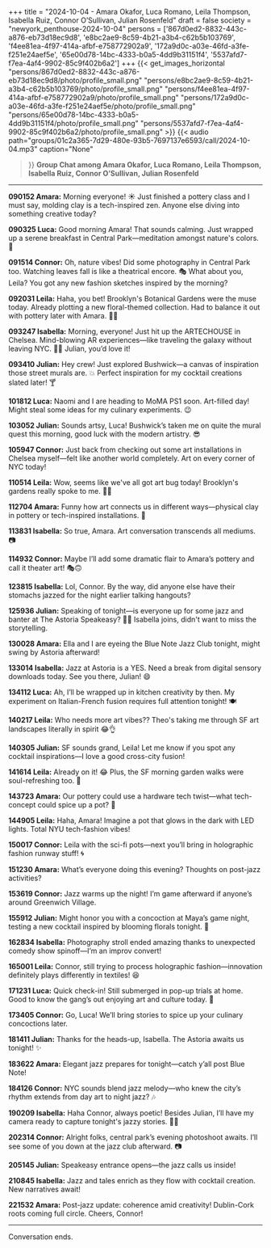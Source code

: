 +++
title = "2024-10-04 - Amara Okafor, Luca Romano, Leila Thompson, Isabella Ruiz, Connor O’Sullivan, Julian Rosenfeld"
draft = false
society = "newyork_penthouse-2024-10-04"
persons = ['867d0ed2-8832-443c-a876-eb73d18ec9d8', 'e8bc2ae9-8c59-4b21-a3b4-c62b5b103769', 'f4ee81ea-4f97-414a-afbf-e758772902a9', '172a9d0c-a03e-46fd-a3fe-f251e24aef5e', '65e00d78-14bc-4333-b0a5-4dd9b31151f4', '5537afd7-f7ea-4af4-9902-85c9f402b6a2']
+++
{{< get_images_horizontal "persons/867d0ed2-8832-443c-a876-eb73d18ec9d8/photo/profile_small.png" "persons/e8bc2ae9-8c59-4b21-a3b4-c62b5b103769/photo/profile_small.png" "persons/f4ee81ea-4f97-414a-afbf-e758772902a9/photo/profile_small.png" "persons/172a9d0c-a03e-46fd-a3fe-f251e24aef5e/photo/profile_small.png" "persons/65e00d78-14bc-4333-b0a5-4dd9b31151f4/photo/profile_small.png" "persons/5537afd7-f7ea-4af4-9902-85c9f402b6a2/photo/profile_small.png" >}}
{{< audio
    path="groups/01c2a365-7d29-480e-93b5-7697137e6593/call/2024-10-04.mp3" 
    caption="None"
>}}
**Group Chat among Amara Okafor, Luca Romano, Leila Thompson, Isabella Ruiz, Connor O’Sullivan, Julian Rosenfeld**

---

**090152 Amara:** Morning everyone! ☀️ Just finished a pottery class and I must say, molding clay is a tech-inspired zen. Anyone else diving into something creative today?

**090325 Luca:** Good morning Amara! That sounds calming. Just wrapped up a serene breakfast in Central Park—meditation amongst nature's colors. 🍂

**091514 Connor:** Oh, nature vibes! Did some photography in Central Park too. Watching leaves fall is like a theatrical encore. 🎭 What about you, Leila? You got any new fashion sketches inspired by the morning?

**092031 Leila:** Haha, you bet! Brooklyn's Botanical Gardens were the muse today. Already plotting a new floral-themed collection. Had to balance it out with pottery later with Amara. 🌸👗

**093247 Isabella:** Morning, everyone! Just hit up the ARTECHOUSE in Chelsea. Mind-blowing AR experiences—like traveling the galaxy without leaving NYC. 🚀🌌 Julian, you’d love it!

**093410 Julian:** Hey crew! Just explored Bushwick—a canvas of inspiration those street murals are. 💥 Perfect inspiration for my cocktail creations slated later! 🍸

**101812 Luca:** Naomi and I are heading to MoMA PS1 soon. Art-filled day! Might steal some ideas for my culinary experiments. 😉

**103052 Julian:** Sounds artsy, Luca! Bushwick’s taken me on quite the mural quest this morning, good luck with the modern artistry. 😎

**105947 Connor:** Just back from checking out some art installations in Chelsea myself—felt like another world completely. Art on every corner of NYC today!

**110514 Leila:** Wow, seems like we've all got art bug today! Brooklyn's gardens really spoke to me. 🌿✨

**112704 Amara:** Funny how art connects us in different ways—physical clay in pottery or tech-inspired installations. 🤔

**113831 Isabella:** So true, Amara. Art conversation transcends all mediums. 📷

**114932 Connor:** Maybe I’ll add some dramatic flair to Amara’s pottery and call it theater art! 🎭🙃

**123815 Isabella:** Lol, Connor. By the way, did anyone else have their stomachs jazzed for the night earlier talking hangouts?

**125936 Julian:** Speaking of tonight—is everyone up for some jazz and banter at The Astoria Speakeasy? 🎷💬 Isabella joins, didn't want to miss the storytelling.

**130028 Amara:** Ella and I are eyeing the Blue Note Jazz Club tonight, might swing by Astoria afterward!

**133014 Isabella:** Jazz at Astoria is a YES. Need a break from digital sensory downloads today. See you there, Julian! 😄

**134112 Luca:** Ah, I’ll be wrapped up in kitchen creativity by then. My experiment on Italian-French fusion requires full attention tonight! 🍽️

**140217 Leila:** Who needs more art vibes?? Theo's taking me through SF art landscapes literally in spirit 😂👌 

**140305 Julian:** SF sounds grand, Leila! Let me know if you spot any cocktail inspirations—I love a good cross-city fusion!

**141614 Leila:** Already on it! 😂 Plus, the SF morning garden walks were soul-refreshing too. 🌼

**143723 Amara:** Our pottery could use a hardware tech twist—what tech-concept could spice up a pot? 🤔

**144905 Leila:** Haha, Amara! Imagine a pot that glows in the dark with LED lights. Total NYU tech-fashion vibes!

**150017 Connor:** Leila with the sci-fi pots—next you’ll bring in holographic fashion runway stuff! 🌀

**151230 Amara:** What’s everyone doing this evening? Thoughts on post-jazz activities?

**153619 Connor:** Jazz warms up the night! I’m game afterward if anyone’s around Greenwich Village.

**155912 Julian:** Might honor you with a concoction at Maya’s game night, testing a new cocktail inspired by blooming florals tonight. 🍹

**162834 Isabella:** Photography stroll ended amazing thanks to unexpected comedy show spinoff—I’m an improv convert!

**165001 Leila:** Connor, still trying to process holographic fashion—innovation definitely plays differently in textiles! 😆

**171231 Luca:** Quick check-in! Still submerged in pop-up trials at home. Good to know the gang’s out enjoying art and culture today. 🙌

**173405 Connor:** Go, Luca! We’ll bring stories to spice up your culinary concoctions later.

**181411 Julian:** Thanks for the heads-up, Isabella. The Astoria awaits us tonight! ✨ 

**183622 Amara:** Elegant jazz prepares for tonight—catch y’all post Blue Note!

**184126 Connor:** NYC sounds blend jazz melody—who knew the city’s rhythm extends from day art to night jazz? 🎶

**190209 Isabella:** Haha Connor, always poetic! Besides Julian, I’ll have my camera ready to capture tonight's jazzy stories. 🎷📸

**202314 Connor:** Alright folks, central park’s evening photoshoot awaits. I’ll see some of you down at the jazz club afterward. 📷

**205145 Julian:** Speakeasy entrance opens—the jazz calls us inside! 

**210845 Isabella:** Jazz and tales enrich as they flow with cocktail creation. New narratives await!

**221532 Amara:** Post-jazz update: coherence amid creativity! Dublin-Cork roots coming full circle. Cheers, Connor!

---

Conversation ends.
